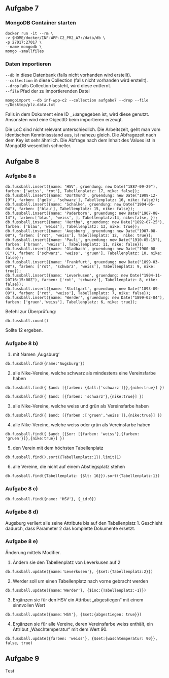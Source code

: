 ## Aufgabe 7
### MongoDB Container starten
```
docker run -it --rm \                                                      
-v $HOME/docker/INF-WPP-C2_PR2_A7:/data/db \
-p 27017:27017 \
--name mongodb \
mongo -smallfiles
```
### Daten importieren
`--db` in diese Datenbank (falls nicht vorhanden wird erstellt).  
`--collection` in diese Collection (falls nicht vorhanden wird erstellt).  
`--drop` falls Collection besteht, wird diese entfernt.  
`--file` Pfad der zu importierenden Datei
```
mongoimport --db inf-wpp-c2 --collection aufgabe7 --drop --file ~/Desktop/plz.data.txt
```
Falls in dem Dokument eine ID `_id`angegeben ist, wird diese genutzt. Ansonsten wird eine ObjectID beim importieren erzeugt.

Die LoC sind nicht relevant unterschiedlich. Die Arbeitszeit, geht man vom identischen Kenntnissstand aus, ist nahezu gleich. Die Abfragezeit nach dem Key ist sehr ähmlich. Die Abfrage nach dem Inhalt des Values ist in MongoDB wesentlich schneller.

## Aufgabe 8
### Aufgabe 8 a
```
db.fussball.insert({name: 'HSV', gruendung: new Date("1887-09-29"), farben: ['weiss', 'rot'], Tabellenplatz: 17, nike: false});
db.fussball.insert({name: 'Dortmund', gruendung: new Date("1909-12-19"), farben: ['gelb', 'schwarz'], Tabellenplatz: 16, nike: false});
db.fussball.insert({name: 'Schalke', gruendung: new Date("1904-05-04"), farben: ['blau'], Tabellenplatz: 15, nike: false});
db.fussball.insert({name: 'Paderborn', gruendung: new Date("1907-08-14"), farben:['blau', 'weiss', ], Tabellenplatz:14, nike:false, });
db.fussball.insert({name: 'Hertha', gruendung: new Date("1892-07-25"), farben: ['blau', 'weiss'], Tabellenplatz: 13, nike: true});
db.fussball.insert({name: 'Augsburg', gruendung: new Date("1907-08-08"), farben: ['rot', 'weiss'], Tabellenplatz: 12,  nike: true});
db.fussball.insert({name: 'Pauli', gruendung: new Date("1910-05-15"), farben: ['braun', 'weiss'], Tabellenplatz: 11, nike: false});
db.fussball.insert({name: 'Gladbach', gruendung: new Date("1900-08-01"), farben: ['schwarz', 'weiss', 'gruen'], Tabellenplatz: 10, nike: false});
db.fussball.insert({name: 'Frankfurt', gruendung: new Date("1899-03-08"), farben: ['rot', 'schwarz', 'weiss'], Tabellenplatz: 9, nike: true});
db.fussball.insert({name: 'Leverkusen', gruendung: new Date("1904-11-20T16:15:00Z"), farben: ['rot', 'schwarz'], Tabellenplatz: 8, nike: false});
db.fussball.insert({name: 'Stuttgart', gruendung: new Date("1893-09-09"), farben: ['rot', 'weiss'], Tabellenplatz: 7, nike: false});
db.fussball.insert({name: 'Werder', gruendung: new Date("1899-02-04"), farben: ['gruen','weiss'], Tabellenplatz: 6, nike: true});
```
Befehl zur Überprüfung:
```
db.fussball.count()
```
Sollte 12 ergeben.

### Aufgabe 8 b)
1. mit Namen ‚Augsburg‘
 ```
db.fussball.find({name:'Augsburg'})
```
2. alle Nike-Vereine, welche schwarz als mindestens eine Vereinsfarbe haben
```
db.fussball.find({ $and: [{farben: {$all:['schwarz']}},{nike:true}] })
```
```
db.fussball.find({ $and: [{farben: 'schwarz'},{nike:true}] })
```
3. alle Nike-Vereine, welche weiss und grün als Vereinsfarbe haben
```
db.fussball.find({ $and: [{farben :['gruen','weiss']},{nike:true}] })
```
4. alle Nike-Vereine, welche weiss oder grün als Vereinsfarbe haben
```
db.fussball.find({ $and: [{$or: [{farben: 'weiss'},{farben: 'gruen'}]},{nike:true}] })
```
5. den Verein mit dem höchsten Tabellenplatz
```
db.fussball.find().sort({Tabellenplatz:1}).limit(1)
```
6. alle Vereine, die nicht auf einem Abstiegsplatz stehen
```
db.fussball.find({Tabellenplatz: {$lt: 16}}).sort({Tabellenplatz:1})
```
### Aufgabe 8 c)
```
db.fussball.find({name: 'HSV'}, {_id:0})
```
### Aufgabe 8 d)
Augsburg verliert alle seine Attribute bis auf den Tabellenplatz 1. Geschieht dadurch, dass Parameter 2 das komplette Dokumente ersetzt.
### Aufgabe 8 e)
Änderung mittels Modifier.
1. Ändern sie den Tabellenplatz von Leverkusen auf 2
```
db.fussball.update({name:'Leverkusen'}, {$set:{Tabellenplatz:2}})
```
2. Werder soll um einen Tabellenplatz nach vorne gebracht werden
```
db.fussball.update({name:'Werder'}, {$inc:{Tabellenplatz:-1}})
```
3. Ergänzen sie für den HSV ein Attribut „abgestiegen“ mit einem sinnvollen Wert
```
db.fussball.update({name:'HSV'}, {$set:{abgestiegen: true}})
```
4. Ergänzen sie für alle Vereine, deren Vereinsfarbe weiss enthält, ein Attribut „Waschtemperatur“ mit dem Wert 90.
```
db.fussball.update({farben: 'weiss'}, {$set:{waschtemperatur: 90}}, false, true)
```
## Aufgabe 9
Test
